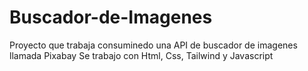 # Buscador-de-Imagenes
Proyecto que trabaja consuminedo una API de buscador de imagenes llamada Pixabay
Se trabajo con Html, Css, Tailwind y Javascript
